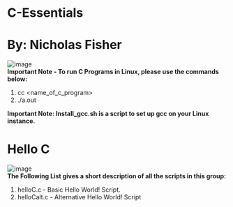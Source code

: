 # C-Essentials <br />
# By: Nicholas Fisher <br />
![image](https://github.com/FishyStix12/C-Essentials/assets/102126354/f56906dc-6370-4cd7-9555-daa74c63023b) <br />
**Important Note - To run C Programs in Linux, please use the commands below:** <br />
1. cc <name_of_c_program> <br/>
2. ./a.out <br/>

**Important Note: Install_gcc.sh is a script to set up gcc on your Linux instance.** <br />

# Hello C <br />
![image](https://github.com/FishyStix12/C-Essentials/assets/102126354/5aa9b359-01d9-455a-90dd-f29b8b44856a) <br />
**The Following List gives a short description of all the scripts in this group:** <br />
1. helloC.c - Basic Hello World! Script. <br />
2. helloCalt.c - Alternative Hello World! Script <br />
